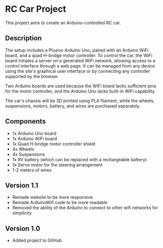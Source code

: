 # RC Car Project

This project aims to create an Arduino-controlled RC car.

## Description

The setup includes a Plusivo Arduino Uno, paired with an Arduino WiFi board, and a quad H-bridge motor controller. To control the car, the WiFi board initiates a server on a generated WiFi network, allowing access to a control interface through a web page. It can be managed from any device using the site's graphical user interface or by connecting any controller supported by the browser.

Two Arduino boards are used because the WiFi board lacks sufficient pins for the motor controller, and the Arduino Uno lacks built-in WiFi capability.

The car's chassis will be 3D printed using PLA filament, while the wheels, suspensions, motors, battery, and wires are purchased separately.

## Components

- 1x Arduino Uno board
- 1x Arduino WiFi board
- 1x Quad H-bridge motor controller shield
- 4x Wheels
- 4x Suspensions
- 1x 9V battery (which can be replaced with a rechargeable battery)
- 1x Servo motor for the steering arrangement
- 1-2 meters of wires

## Version 1.1
- Remade website to be more responsive
- Remade ArduinoWifi code to be more readable
- Removed the ability of the Arduino to connect to other wifi networks for simplicity

## Version 1.0
- Added project to GitHub

